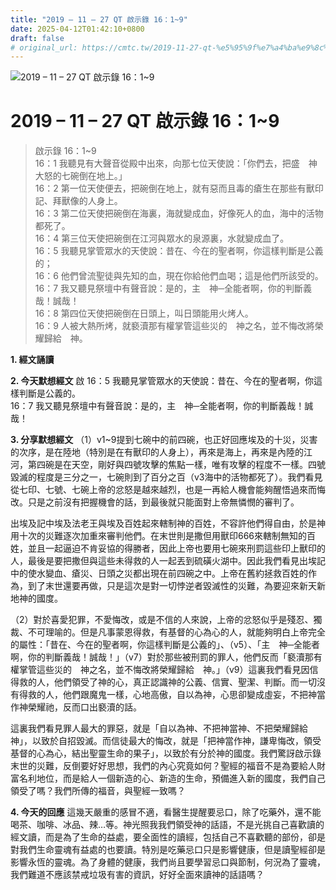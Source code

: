 ```yaml
---
title: "2019 – 11 – 27 QT 啟示錄 16：1~9"
date: 2025-04-12T01:42:10+0800
draft: false
# original_url: https://cmtc.tw/2019-11-27-qt-%e5%95%9f%e7%a4%ba%e9%8c%84-16%ef%bc%9a19
---
```


![2019 – 11 – 27 QT 啟示錄 16：1\~9](/images/qt.jpg   "2019 – 11 – 27 QT 啟示錄 16：1\~9")

# 2019 – 11 – 27 QT 啟示錄 16：1\~9

> 啟示錄 16：1\~9  
> 16：1 我聽見有大聲音從殿中出來，向那七位天使說：「你們去，把盛　神大怒的七碗倒在地上。」  
> 16：2 第一位天使便去，把碗倒在地上，就有惡而且毒的瘡生在那些有獸印記、拜獸像的人身上。  
> 16：3 第二位天使把碗倒在海裏，海就變成血，好像死人的血，海中的活物都死了。  
> 16：4 第三位天使把碗倒在江河與眾水的泉源裏，水就變成血了。  
> 16：5 我聽見掌管眾水的天使說：昔在、今在的聖者啊，你這樣判斷是公義的；  
> 16：6 他們曾流聖徒與先知的血，現在你給他們血喝；這是他們所該受的。  
> 16：7 我又聽見祭壇中有聲音說：是的，主　神─全能者啊，你的判斷義哉！誠哉！  
> 16：8 第四位天使把碗倒在日頭上，叫日頭能用火烤人。  
> 16：9 人被大熱所烤，就褻瀆那有權掌管這些災的　神之名，並不悔改將榮耀歸給　神。

**1. 經文誦讀**

**2.  今天默想經文**
啟 16：5 我聽見掌管眾水的天使說：昔在、今在的聖者啊，你這樣判斷是公義的。  
16：7 我又聽見祭壇中有聲音說：是的，主　神─全能者啊，你的判斷義哉！誠哉！

**3. 分享默想經文**
（1）v1\~9提到七碗中的前四碗，也正好回應埃及的十災，災害的次序，是在陸地（特別是在有獸印的人身上），再來是海上，再來是內陸的江河，第四碗是在天空，剛好與四號攻擊的焦點一樣，唯有攻擊的程度不一樣。四號毀滅的程度是三分之一，七碗則到了百分之百（v3海中的活物都死了）。我們看見從七印、七號、七碗上帝的忿怒是越來越烈，也是一再給人機會能夠醒悟過來而悔改。只是之前沒有把握機會的話，到最後就只能面對上帝無憐憫的審判了。

出埃及記中埃及法老王與埃及百姓起來轄制神的百姓，不容許他們得自由，於是神用十次的災難逐次加重來審判他們。在末世則是撒但用獸印666來轄制無知的百姓，並且一起逼迫不肯妥協的得勝者，因此上帝也要用七碗來刑罰這些印上獸印的人，最後是要把撒但與這些未得救的人一起丟到硫磺火湖中。因此我們看見出埃記中的使水變血、瘡災、日頭之災都出現在前四碗之中。上帝在舊約拯救百姓的作為，到了末世還要再做，只是這次是對一切悖逆者毀滅性的災難，為要迎來新天新地神的國度。

（2）對於喜愛犯罪，不愛悔改，或是不信的人來說，上帝的忿怒似乎是殘忍、獨裁、不可理喻的。但是凡事蒙恩得救，有基督的心為心的人，就能夠明白上帝完全的屬性：「昔在、今在的聖者啊，你這樣判斷是公義的」、（v5）、「主　神─全能者啊，你的判斷義哉！誠哉！」（v7）對於那些被刑罰的罪人，他們反而「褻瀆那有權掌管這些災的　神之名，並不悔改將榮耀歸給　神。」（v9）這裏我們看見因信得救的人，他們領受了神的心，真正認識神的公義、信實、聖潔、判斷。而一切沒有得救的人，他們跟魔鬼一樣，心地高傲，自以為神，心思卻變成虛妄，不把神當作神榮耀祂，反而口出褻瀆的話。

這裏我們看見罪人最大的罪惡，就是「自以為神、不把神當神、不把榮耀歸給神」，以致於自招毀滅。而信徒最大的悔改，就是「把神當作神，謙卑悔改，領受基督的心為心，結出聖靈生命的果子」，以致於有分於神的國度。我們驚訝啟示錄 末世的災難，反倒要好好思想，我們的內心究竟如何？聖經的福音不是為要給人財富名利地位，而是給人一個新造的心、新造的生命，預備進入新的國度，我們自己領受了嗎？我們所傳的福音，與聖經一致嗎？

**4. 今天的回應**
這幾天嚴重的感冒不適，看醫生提醒要忌口，除了吃藥外，還不能喝茶、咖啡、冰品、辣…等。神光照我我們領受神的話語，不是光挑自己喜歡讀的經文讀，而是為了生命的益處，要全面性的讀經，包括自己不喜歡聽的部份，卻是對我們生命靈魂有益處的也要讀。特別是吃藥忌口只是影響健康，但是讀聖經卻是影響永恆的靈魂。為了身體的健康，我們尚且要學習忌口與節制，何況為了靈魂，我們難道不應該禁戒垃圾有害的資訊，好好全面來讀神的話語嗎？
